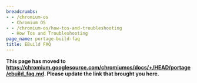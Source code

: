 ```yaml
---
breadcrumbs:
- - /chromium-os
  - Chromium OS
- - /chromium-os/how-tos-and-troubleshooting
  - How Tos and Troubleshooting
page_name: portage-build-faq
title: EBuild FAQ
---
```


**This page has moved to
<https://chromium.googlesource.com/chromiumos/docs/+/HEAD/portage/ebuild_faq.md>.
Please update the link that brought you here.**
